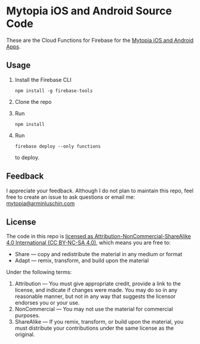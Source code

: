 # Mytopia iOS and Android Source Code

These are the Cloud Functions for Firebase for the [Mytopia iOS and Android Apps](#).

## Usage

1.  Install the Firebase CLI

        npm install -g firebase-tools

2.  Clone the repo
3.  Run

        npm install

4.  Run

        firebase deploy --only functions

    to deploy.

## Feedback

I appreciate your feedback. Although I do not plan to maintain this repo, feel free to create an issue to ask questions or email me: [mytopia@arminluschin.com](mailto:mytopia@arminluschin.com)

## License

The code in this repo is [licensed as Attribution-NonCommercial-ShareAlike 4.0 International (CC BY-NC-SA 4.0)](LICENSE.md), which means you are free to:

- Share — copy and redistribute the material in any medium or format
- Adapt — remix, transform, and build upon the material

Under the following terms:

1. Attribution — You must give appropriate credit, provide a link to the license, and indicate if changes were made. You may do so in any reasonable manner, but not in any way that suggests the licensor endorses you or your use.
2. NonCommercial — You may not use the material for commercial purposes.
3. ShareAlike — If you remix, transform, or build upon the material, you must distribute your contributions under the same license as the original.
